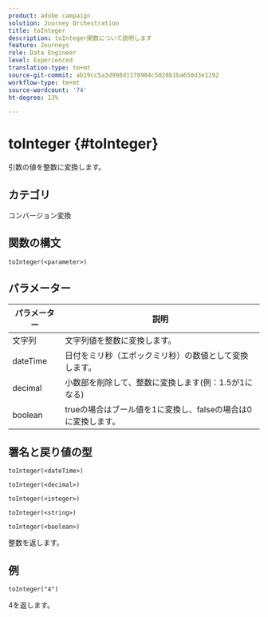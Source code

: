 ```yaml
---
product: adobe campaign
solution: Journey Orchestration
title: toInteger
description: toInteger関数について説明します
feature: Journeys
role: Data Engineer
level: Experienced
translation-type: tm+mt
source-git-commit: ab19cc5a3d998d1178984c5028b1ba650d3e1292
workflow-type: tm+mt
source-wordcount: '74'
ht-degree: 13%

---
```



# toInteger {#toInteger}

引数の値を整数に変換します。

## カテゴリ

コンバージョン変換

## 関数の構文

`toInteger(<parameter>)`

## パラメーター

| パラメーター | 説明 |
|--- |--- |
| 文字列 | 文字列値を整数に変換します。 |
| dateTime | 日付をミリ秒（エポックミリ秒）の数値として変換します。 |
| decimal | 小数部を削除して、整数に変換します(例：1.5が1になる) |
| boolean | trueの場合はブール値を1に変換し、falseの場合は0に変換します。 |

## 署名と戻り値の型

`toInteger(<dateTime>)`

`toInteger(<decimal>)`

`toInteger(<integer>)`

`toInteger(<string>)`

`toInteger(<boolean>)`

整数を返します。

## 例

`toInteger("4")`

4を返します。
